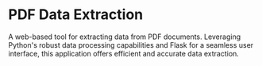 # PDF Data Extraction
A web-based tool for extracting data from PDF documents. Leveraging Python's robust data processing capabilities and Flask for a seamless user interface, this application offers efficient and accurate data extraction.
